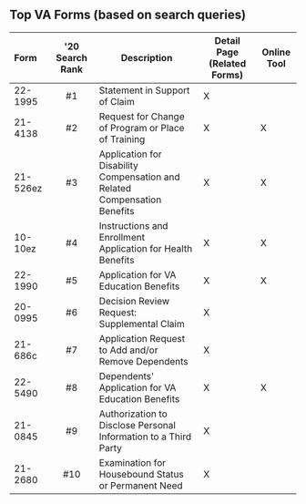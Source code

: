 ## Top VA Forms (based on search queries)

| Form | '20 Search Rank | Description | Detail Page (Related Forms) | Online Tool |
|:--|:--:|--|--|--|
| 22-1995 | #1 | Statement in Support of Claim  | X |  |
| 21-4138 | #2 | Request for Change of Program or Place of Training  | X | X |
| 21-526ez| #3 | Application for Disability Compensation and Related Compensation Benefits  | X | X |
| 10-10ez | #4 | Instructions and Enrollment Application for Health Benefits | X | X |
| 22-1990 | #5 | Application for VA Education Benefits  | X | X |
| 20-0995 | #6 | Decision Review Request: Supplemental Claim| X |  |
| 21-686c | #7 | Application Request to Add and/or Remove Dependents | X |  |
| 22-5490 | #8 | Dependents' Application for VA Education Benefits | X | X |
| 21-0845 | #9 | Authorization to Disclose Personal Information to a Third Party | X |  |
| 21-2680 |#10 | Examination for Housebound Status or Permanent Need  | X |  |
